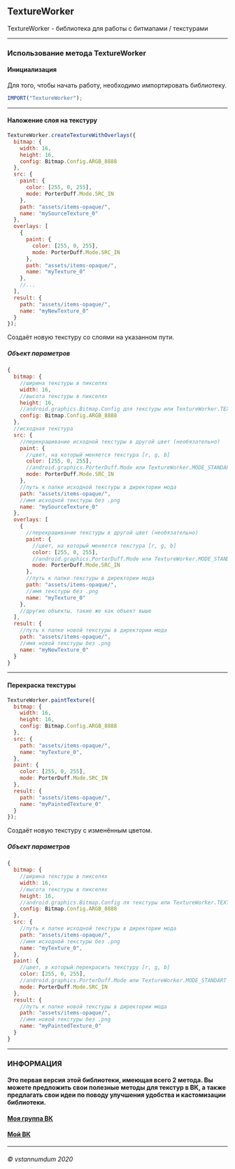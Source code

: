 ## **TextureWorker**
TextureWorker - библиотека для работы с битмапами / текстурами
***
### **Использование метода TextureWorker**
#### **Инициализация**
Для того, чтобы начать работу, необходимо импортировать библиотеку.
```js
IMPORT("TextureWorker");
```
***

#### **Наложение слоя на текстуру**
```js
TextureWorker.createTextureWithOverlays({
  bitmap: {
    width: 16,
    height: 16,
    config: Bitmap.Config.ARGB_8888
  },
  src: {
    paint: {
      color: [255, 0, 255],
      mode: PorterDuff.Mode.SRC_IN
    },
    path: "assets/items-opaque/",
    name: "mySourceTexture_0"
  },
  overlays: [
    {
      paint: {
        color: [255, 0, 255],
        mode: PorterDuff.Mode.SRC_IN
      },
      path: "assets/items-opaque/",
      name: "myTexture_0"
    },
    //...
  ],
  result: {
    path: "assets/items-opaque/",
    name: "myNewTexture_0"
  }
});
```
Создаёт новую текстуру со слоями на указанном пути.
##### **Объект параметров**
```js
{
  bitmap: {
    //ширина текстуры в пикселях
    width: 16,
    //высота текстуры в пикселях
    height: 16,
    //android.graphics.Bitmap.Config для текстуры или TextureWorker.TEXTURE_STANDART (это тип конфига ARGB_8888)
    config: Bitmap.Config.ARGB_8888
  },
  //исходная текстура
  src: {
    //перекрашивание исходной текстуры в другой цвет (необязательно)
    paint: {
      //цвет, на который меняется текстура [r, g, b]
      color: [255, 0, 255],
      //android.graphics.PorterDuff.Mode или TextureWorker.MODE_STANDART (это SRC_IN)
      mode: PorterDuff.Mode.SRC_IN
    },
    //путь к папке исходной текстуры в директории мода
    path: "assets/items-opaque/",
    //имя исходной текстуры без .png
    name: "mySourceTexture_0"
  },
  overlays: [
    {
      //перекрашивание текстуры в другой цвет (необязательно)
      paint: {
        //цвет, на который меняется текстура [r, g, b]
        color: [255, 0, 255], 
        //android.graphics.PorterDuff.Mode или TextureWorker.MODE_STANDART (это SRC_IN)
        mode: PorterDuff.Mode.SRC_IN 
      },
      //путь к папке текстуры в директории мода
      path: "assets/items-opaque/",
      //имя текстуры без .png
      name: "myTexture_0"
    },
    //другие объекты, такие же как объект выше
  ],
  result: {
    //путь к папке новой текстуры в директории мода
    path: "assets/items-opaque/",
    //имя новой текстуры без .png
    name: "myNewTexture_0"
  }
}
```
***

#### **Перекраска текстуры**
```js
TextureWorker.paintTexture({
  bitmap: {
    width: 16,
    height: 16,
    config: Bitmap.Config.ARGB_8888
  },
  src: {
    path: "assets/items-opaque/",
    name: "myTexture_0",
  },
  paint: {
    color: [255, 0, 255],
    mode: PorterDuff.Mode.SRC_IN
  },
  result: {
    path: "assets/items-opaque/",
    name: "myPaintedTexture_0"
  }
});
```
Создаёт новую текстуру с изменённым цветом.
##### **Объект параметров**
```js
{
  bitmap: {
    //ширина текстуры в пикселях
    width: 16,
    //высота текстуры в пикселях
    height: 16,
    //android.graphics.Bitmap.Config ля текстуры или TextureWorker.TEXTURE_STANDART (это тип конфига ARGB_8888)
    config: Bitmap.Config.ARGB_8888
  },
  src: {
    //путь к папке исходной текстуры в директории мода
    path: "assets/items-opaque/",
    //имя исходной текстуры без .png
    name: "myTexture_0",
  },
  paint: {
    //цвет, в который перекрасить текстуру [r, g, b]
    color: [255, 0, 255],
    //android.graphics.PorterDuff.Mode или TextureWorker.MODE_STANDART (это SRC_IN)
    mode: PorterDuff.Mode.SRC_IN
  },
  result: {
    //путь к папке новой текстуры в директории мода
    path: "assets/items-opaque/",
    //имя новой текстуры без .png
    name: "myPaintedTexture_0"
  }
}
```
***
### **ИНФОРМАЦИЯ**
#### Это первая версия этой библиотеки, имеющая всего 2 метода. Вы можете предложить свои полезные методы для текстур в ВК, а также предлагать свои идеи по поводу улучшения удобства и кастомизации библиотеки.
#### [Моя группа ВК](https://www.vk.com/dmhmods)
#### [Мой ВК](https://www.vk.com/vstannumdum)
***
###### © vstannumdum 2020
